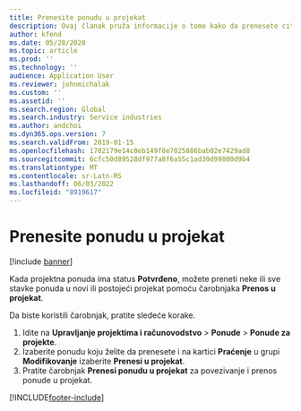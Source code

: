 ```yaml
---
title: Prenesite ponudu u projekat
description: Ovaj članak pruža informacije o tome kako da prenesete citat u novi ili postojeći projekat.
author: kfend
ms.date: 05/28/2020
ms.topic: article
ms.prod: ''
ms.technology: ''
audience: Application User
ms.reviewer: johnmichalak
ms.custom: ''
ms.assetid: ''
ms.search.region: Global
ms.search.industry: Service industries
ms.author: andchoi
ms.dyn365.ops.version: 7
ms.search.validFrom: 2019-01-15
ms.openlocfilehash: 1702179e14c0eb149f8e7025886bab02e7429ad8
ms.sourcegitcommit: 6cfc50d89528df977a8f6a55c1ad39d99800d9b4
ms.translationtype: MT
ms.contentlocale: sr-Latn-RS
ms.lasthandoff: 06/03/2022
ms.locfileid: "8919617"
---
```

# <a name="transfer-a-quotation-to-a-project"></a>Prenesite ponudu u projekat

[!include [banner](../includes/banner.md)]

Kada projektna ponuda ima status **Potvrđeno**, možete preneti neke ili sve stavke ponuda u novi ili postojeći projekat pomoću čarobnjaka **Prenos u projekat**. 

Da biste koristili čarobnjak, pratite sledeće korake.

1. Idite na **Upravljanje projektima i računovodstvo** > **Ponude** > **Ponude za projekte**.
2. Izaberite ponudu koju želite da prenesete i na kartici **Praćenje** u grupi **Modifikovanje** izaberite **Prenesi u projekat**.
3. Pratite čarobnjak **Prenesi ponudu u projekat** za povezivanje i prenos ponude u projekat.


[!INCLUDE[footer-include](../includes/footer-banner.md)]